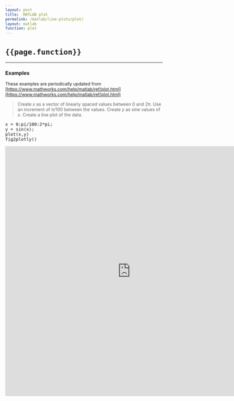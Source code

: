 ```yaml
---
layout: post
title:  MATLAB plot
permalink: /matlab/line-plots/plot/
layout: matlab
function: plot
---
```


# `{{page.function}}`

***

### Examples

These examples are periodically updated from [https://www.mathworks.com/help/matlab/ref/plot.html](https://www.mathworks.com/help/matlab/ref/plot.html)

> Create <var>x</var> as a vector of linearly spaced values between 0 and 2π. Use an increment of π/100 between the values. Create <var>y</var> as sine values of <var>x</var>. Create a line plot of the data.

<pre>
x = 0:pi/100:2*pi;
y = sin(x);
plot(x,y)
fig2plotly()
</pre>

<iframe 
  scrolling="no" 
  margin="none" 
  padding="none" 
  seamless=seamless 
  height="800" 
  frameBorder="0"
  style="border:0"
  src="https://chart-studio.plotly.com/~jackp/18772.embed" 
  width="800">
</iframe>



